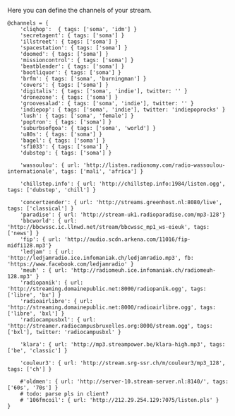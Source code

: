 Here you can define the channels of your stream.

	@channels = {
		'cliqhop':  { tags: ['soma', 'idm'] }
		'secretagent': { tags: ['soma'] }
		'illstreet': { tags: ['soma'] }
		'spacestation': { tags: ['soma'] }
		'doomed': { tags: ['soma'] }
		'missioncontrol': { tags: ['soma'] }
		'beatblender': { tags: ['soma'] }
		'bootliquor': { tags: ['soma'] }
		'brfm': { tags: ['soma', 'burningman'] }
		'covers': { tags: ['soma'] }
		'digitalis': { tags: ['soma', 'indie'], twitter: '' }
		'dronezone': { tags: ['soma'] }
		'groovesalad': { tags: ['soma', 'indie'], twitter: '' }
		'indiepop': { tags: ['soma', 'indie'], twitter: 'indiepoprocks' }
		'lush': { tags: ['soma', 'female'] }
		'poptron': { tags: ['soma'] }
		'suburbsofgoa': { tags: ['soma', 'world'] }
		'u80s': { tags: ['soma'] }
		'bagel': { tags: ['soma'] }
		'sf1033': { tags: ['soma'] }
		'dubstep': { tags: ['soma'] }

		'wassoulou': { url: 'http://listen.radionomy.com/radio-wassoulou-internationale', tags: ['mali', 'africa'] }

		'chillstep.info': { url: 'http://chillstep.info:1984/listen.ogg', tags: ['dubstep', 'chill'] }

		'concertzender': { url: 'http://streams.greenhost.nl:8080/live', tags: ['classical'] }
		'paradise': { url: 'http://stream-uk1.radioparadise.com/mp3-128'}
		'bbcworld': { url: 'http://bbcwssc.ic.llnwd.net/stream/bbcwssc_mp1_ws-eieuk', tags: ['news'] }
		'fip': { url: 'http://audio.scdn.arkena.com/11016/fip-midfi128.mp3'}
		'ledjam' : { url: 'http://ledjamradio.ice.infomaniak.ch/ledjamradio.mp3', fb: 'https://www.facebook.com/ledjamradio' }
		'meuh' : { url: 'http://radiomeuh.ice.infomaniak.ch/radiomeuh-128.mp3' }
		'radiopanik': { url: 'http://streaming.domainepublic.net:8000/radiopanik.ogg', tags: ['libre', 'bx'] }
		'radioairlibre': { url: 'http://streaming.domainepublic.net:8000/radioairlibre.ogg', tags: ['libre', 'bxl'] }
		'radiocampusbxl': { url: 'http://streamer.radiocampusbruxelles.org:8000/stream.ogg', tags: ['bxl'], twitter: 'radiocampusbxl' }

		'klara': { url: 'http://mp3.streampower.be/klara-high.mp3', tags: ['be', 'classic'] }

		'couleur3': { url: 'http://stream.srg-ssr.ch/m/couleur3/mp3_128', tags: ['ch'] }

		#'oldmen': { url: 'http://server-10.stream-server.nl:8140/', tags: ['60s', '70s'] }
		# todo: parse pls in client?
		# '106fmcoil': { url: 'http://212.29.254.129:7075/listen.pls' }
	}
